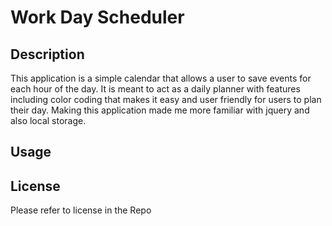 # Work Day Scheduler

## Description


This application is a simple calendar that allows a user to save events for each hour of the day. It is meant to act as a daily planner with features including color coding that makes it easy and user friendly for users to plan their day. Making this application made me more familiar with jquery and also local storage.  

## Usage




## License

Please refer to license in the Repo